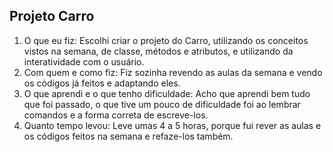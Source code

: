 ## Projeto Carro

1) O que eu fiz:
Escolhi criar o projeto do Carro, utilizando os conceitos vistos na semana, de classe, métodos e atributos, e utilizando
da interatividade com o usuário.
2) Com quem e como fiz:
Fiz sozinha revendo as aulas da semana e vendo os códigos já feitos e adaptando eles.
3) O que aprendi e o que tenho dificuldade:
Acho que aprendi bem tudo que foi passado, o que tive um pouco de dificuldade foi ao lembrar comandos e a forma correta de escreve-los.
4) Quanto tempo levou:
Leve umas 4 a 5 horas, porque fui rever as aulas e os códigos feitos na semana e refaze-los também.  
